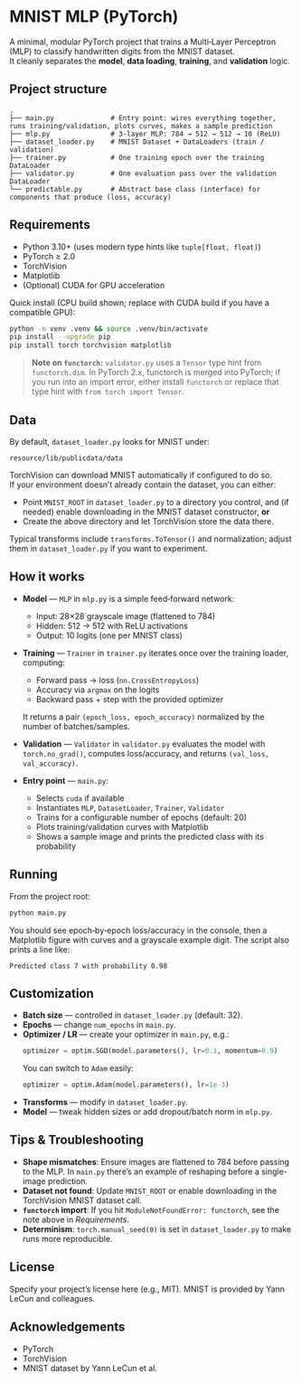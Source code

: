 # MNIST MLP (PyTorch)

A minimal, modular PyTorch project that trains a Multi‑Layer Perceptron (MLP) to classify handwritten digits from the MNIST dataset.  
It cleanly separates the **model**, **data loading**, **training**, and **validation** logic.

## Project structure

```
.
├── main.py              # Entry point: wires everything together, runs training/validation, plots curves, makes a sample prediction
├── mlp.py               # 3-layer MLP: 784 → 512 → 512 → 10 (ReLU)
├── dataset_loader.py    # MNIST Dataset + DataLoaders (train / validation)
├── trainer.py           # One training epoch over the training DataLoader
├── validator.py         # One evaluation pass over the validation DataLoader
└── predictable.py       # Abstract base class (interface) for components that produce (loss, accuracy)
```

## Requirements

- Python 3.10+ (uses modern type hints like `tuple[float, float]`)
- PyTorch ≥ 2.0
- TorchVision
- Matplotlib
- (Optional) CUDA for GPU acceleration

Quick install (CPU build shown; replace with CUDA build if you have a compatible GPU):

```bash
python -m venv .venv && source .venv/bin/activate
pip install --upgrade pip
pip install torch torchvision matplotlib
```

> **Note on `functorch`:** `validator.py` uses a `Tensor` type hint from `functorch.dim`. In PyTorch 2.x, functorch is merged into PyTorch; if you run into an import error, either install `functorch` or replace that type hint with `from torch import Tensor`.

## Data

By default, `dataset_loader.py` looks for MNIST under:

```
resource/lib/publicdata/data
```

TorchVision can download MNIST automatically if configured to do so.  
If your environment doesn’t already contain the dataset, you can either:

- Point `MNIST_ROOT` in `dataset_loader.py` to a directory you control, and (if needed) enable downloading in the MNIST dataset constructor, **or**
- Create the above directory and let TorchVision store the data there.

Typical transforms include `transforms.ToTensor()` and normalization; adjust them in `dataset_loader.py` if you want to experiment.

## How it works

- **Model** — `MLP` in `mlp.py` is a simple feed‑forward network:
  - Input: 28×28 grayscale image (flattened to 784)
  - Hidden: 512 → 512 with ReLU activations
  - Output: 10 logits (one per MNIST class)

- **Training** — `Trainer` in `trainer.py` iterates once over the training loader, computing:
  - Forward pass → loss (`nn.CrossEntropyLoss`)
  - Accuracy via `argmax` on the logits
  - Backward pass + step with the provided optimizer

  It returns a pair `(epoch_loss, epoch_accuracy)` normalized by the number of batches/samples.

- **Validation** — `Validator` in `validator.py` evaluates the model with `torch.no_grad()`, computes loss/accuracy, and returns `(val_loss, val_accuracy)`.

- **Entry point** — `main.py`:
  - Selects `cuda` if available
  - Instantiates `MLP`, `DatasetLoader`, `Trainer`, `Validator`
  - Trains for a configurable number of epochs (default: 20)
  - Plots training/validation curves with Matplotlib
  - Shows a sample image and prints the predicted class with its probability

## Running

From the project root:

```bash
python main.py
```

You should see epoch‑by‑epoch loss/accuracy in the console, then a Matplotlib figure with curves and a grayscale example digit. The script also prints a line like:

```
Predicted class 7 with probability 0.98
```

## Customization

- **Batch size** — controlled in `dataset_loader.py` (default: 32).
- **Epochs** — change `num_epochs` in `main.py`.
- **Optimizer / LR** — create your optimizer in `main.py`, e.g.:
  ```python
  optimizer = optim.SGD(model.parameters(), lr=0.1, momentum=0.9)
  ```
  You can switch to `Adam` easily:
  ```python
  optimizer = optim.Adam(model.parameters(), lr=1e-3)
  ```
- **Transforms** — modify in `dataset_loader.py`.
- **Model** — tweak hidden sizes or add dropout/batch norm in `mlp.py`.

## Tips & Troubleshooting

- **Shape mismatches**: Ensure images are flattened to 784 before passing to the MLP. In `main.py` there’s an example of reshaping before a single-image prediction.
- **Dataset not found**: Update `MNIST_ROOT` or enable downloading in the TorchVision MNIST dataset call.
- **`functorch` import**: If you hit `ModuleNotFoundError: functorch`, see the note above in *Requirements*.
- **Determinism**: `torch.manual_seed(0)` is set in `dataset_loader.py` to make runs more reproducible.

## License

Specify your project’s license here (e.g., MIT). MNIST is provided by Yann LeCun and colleagues.

## Acknowledgements

- PyTorch
- TorchVision
- MNIST dataset by Yann LeCun et al.
